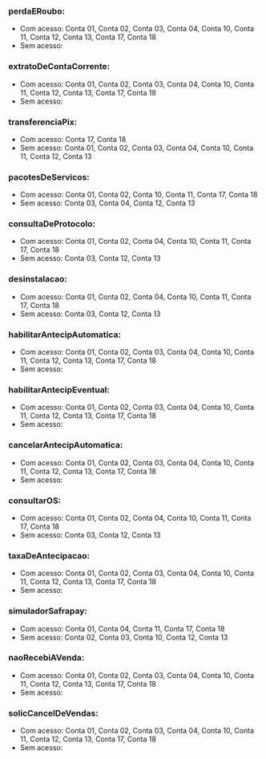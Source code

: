 ### **perdaERoubo:**

- Com acesso: Conta 01, Conta 02, Conta 03, Conta 04, Conta 10, Conta 11, Conta 12, Conta 13, Conta 17, Conta 18
- Sem acesso:

### **extratoDeContaCorrente:**

- Com acesso: Conta 01, Conta 02, Conta 03, Conta 04, Conta 10, Conta 11, Conta 12, Conta 13, Conta 17, Conta 18
- Sem acesso:

### **transferenciaPix:**

- Com acesso: Conta 17, Conta 18
- Sem acesso: Conta 01, Conta 02, Conta 03, Conta 04, Conta 10, Conta 11, Conta 12, Conta 13

### **pacotesDeServicos:**

- Com acesso: Conta 01, Conta 02, Conta 10, Conta 11, Conta 17, Conta 18
- Sem acesso: Conta 03, Conta 04, Conta 12, Conta 13

### **consultaDeProtocolo:**

- Com acesso: Conta 01, Conta 02, Conta 04, Conta 10, Conta 11, Conta 17, Conta 18
- Sem acesso: Conta 03, Conta 12, Conta 13

### **desinstalacao:**

- Com acesso: Conta 01, Conta 02, Conta 04, Conta 10, Conta 11, Conta 17, Conta 18
- Sem acesso: Conta 03, Conta 12, Conta 13

### **habilitarAntecipAutomatica:**

- Com acesso: Conta 01, Conta 02, Conta 03, Conta 04, Conta 10, Conta 11, Conta 12, Conta 13, Conta 17, Conta 18
- Sem acesso:

### **habilitarAntecipEventual:**

- Com acesso: Conta 01, Conta 02, Conta 03, Conta 04, Conta 10, Conta 11, Conta 12, Conta 13, Conta 17, Conta 18
- Sem acesso:

### **cancelarAntecipAutomatica:**

- Com acesso: Conta 01, Conta 02, Conta 03, Conta 04, Conta 10, Conta 11, Conta 12, Conta 13, Conta 17, Conta 18
- Sem acesso:

### **consultarOS:**

- Com acesso: Conta 01, Conta 02, Conta 04, Conta 10, Conta 11, Conta 17, Conta 18
- Sem acesso: Conta 03, Conta 12, Conta 13

### **taxaDeAntecipacao:**

- Com acesso: Conta 01, Conta 02, Conta 03, Conta 04, Conta 10, Conta 11, Conta 12, Conta 13, Conta 17, Conta 18
- Sem acesso:

### **simuladorSafrapay:**

- Com acesso: Conta 01, Conta 04, Conta 11, Conta 17, Conta 18
- Sem acesso: Conta 02, Conta 03, Conta 10, Conta 12, Conta 13

### **naoRecebiAVenda:**

- Com acesso: Conta 01, Conta 02, Conta 03, Conta 04, Conta 10, Conta 11, Conta 12, Conta 13, Conta 17, Conta 18
- Sem acesso:

### **solicCancelDeVendas:**

- Com acesso: Conta 01, Conta 02, Conta 03, Conta 04, Conta 10, Conta 11, Conta 12, Conta 13, Conta 17, Conta 18
- Sem acesso:
